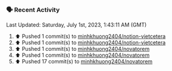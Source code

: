 ### 🗣 Recent Activity

<!--RECENT_ACTIVITY:last_update-->
Last Updated: Saturday, July 1st, 2023, 1:43:11 AM (GMT)
<!--RECENT_ACTIVITY:last_update_end-->
<!--RECENT_ACTIVITY:start-->
1. ⬆️ Pushed 1 commit(s) to [minhkhuong2404/notion-vietcetera](https://github.com/minhkhuong2404/notion-vietcetera)
2. ⬆️ Pushed 1 commit(s) to [minhkhuong2404/notion-vietcetera](https://github.com/minhkhuong2404/notion-vietcetera)
3. ⬆️ Pushed 1 commit(s) to [minhkhuong2404/novatorem](https://github.com/minhkhuong2404/novatorem)
4. ⬆️ Pushed 1 commit(s) to [minhkhuong2404/novatorem](https://github.com/minhkhuong2404/novatorem)
5. ⬆️ Pushed 17 commit(s) to [minhkhuong2404/novatorem](https://github.com/minhkhuong2404/novatorem)
<!--RECENT_ACTIVITY:end-->
